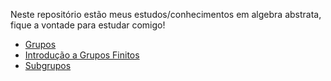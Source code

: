 Neste repositório estão meus estudos/conhecimentos em algebra abstrata, fique a vontade para estudar comigo!

- [Grupos](/page%201.md)
- [Introdução a Grupos Finitos](/page%202.md)
- [Subgrupos](/page%203.md)